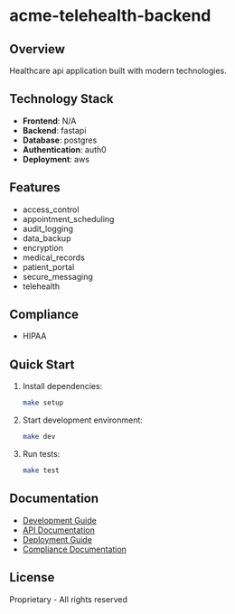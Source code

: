 # acme-telehealth-backend

## Overview
Healthcare api application built with modern technologies.

## Technology Stack
- **Frontend**: N/A
- **Backend**: fastapi
- **Database**: postgres
- **Authentication**: auth0
- **Deployment**: aws

## Features
- access_control
- appointment_scheduling
- audit_logging
- data_backup
- encryption
- medical_records
- patient_portal
- secure_messaging
- telehealth

## Compliance
- HIPAA

## Quick Start

1. Install dependencies:
   ```bash
   make setup
   ```

2. Start development environment:
   ```bash
   make dev
   ```

3. Run tests:
   ```bash
   make test
   ```

## Documentation
- [Development Guide](docs/DEVELOPMENT.md)
- [API Documentation](docs/API.md)
- [Deployment Guide](docs/DEPLOYMENT.md)
- [Compliance Documentation](docs/COMPLIANCE.md)

## License
Proprietary - All rights reserved
